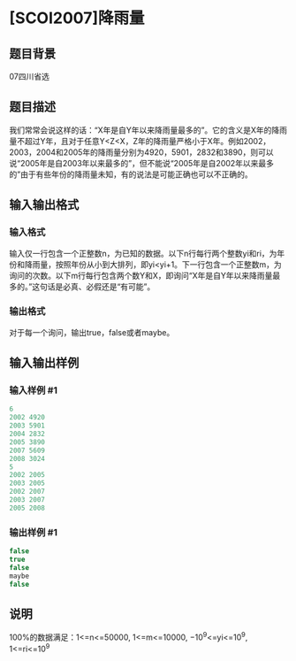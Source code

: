 # [SCOI2007]降雨量

## 题目背景

07四川省选

## 题目描述

我们常常会说这样的话：“X年是自Y年以来降雨量最多的”。它的含义是X年的降雨量不超过Y年，且对于任意Y<Z<X，Z年的降雨量严格小于X年。例如2002，2003，2004和2005年的降雨量分别为4920，5901，2832和3890，则可以说“2005年是自2003年以来最多的”，但不能说“2005年是自2002年以来最多的”由于有些年份的降雨量未知，有的说法是可能正确也可以不正确的。 

## 输入输出格式

### 输入格式

输入仅一行包含一个正整数n，为已知的数据。以下n行每行两个整数yi和ri，为年份和降雨量，按照年份从小到大排列，即yi<yi+1。下一行包含一个正整数m，为询问的次数。以下m行每行包含两个数Y和X，即询问“X年是自Y年以来降雨量最多的。”这句话是必真、必假还是“有可能”。 

### 输出格式

对于每一个询问，输出true，false或者maybe。

## 输入输出样例

### 输入样例 #1

```cpp
6
2002 4920
2003 5901
2004 2832
2005 3890
2007 5609
2008 3024
5
2002 2005
2003 2005
2002 2007
2003 2007
2005 2008

```
### 输出样例 #1

```cpp
false
true
false
maybe
false

```
## 说明

100%的数据满足：1<=n<=50000, 1<=m<=10000, $-10^9$<=yi<=$10^9$, 1<=ri<=$10^9$

